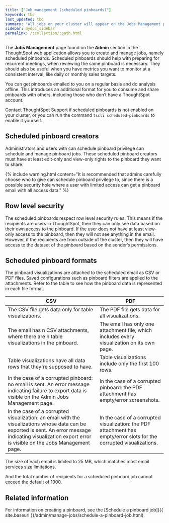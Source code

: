 ```yaml
---
title: ["Job management (scheduled pinboards)"]
keywords: tbd
last_updated: tbd
summary: "All jobs on your cluster will appear on the Jobs Management page. You can also view jobs for individual pinboards under the pinboard Actions dropdown."
sidebar: mydoc_sidebar
permalink: /:collection/:path.html
---
```


The **Jobs Management** page found on the **Admin** section in the ThoughtSpot
web application allows you to create and manage jobs, namely scheduled
pinboards. Scheduled pinboards should help with preparing for recurrent
meetings, when reviewing the same pinboard is necessary. They should also be
useful when you have metrics you want to monitor at a consistent interval, like
daily or monthly sales targets.

You can get pinboards emailed to you on a regular basis and do analysis offline.
This introduces an additional format for you to consume and share pinboards with
others, including those who don’t have a ThoughtSpot account.

Contact ThoughtSpot Support if scheduled pinboards is not enabled on your
cluster, or you can run the command `tscli scheduled-pinboards` to enable it
yourself.

## Scheduled pinboard creators

Administrators and users with can schedule pinboard privilege can schedule and
manage pinboard jobs. These scheduled pinboard creators must have at least
edit-only and view-only rights to the pinboard they want to share.

{% include warning.html content="It is recommended that admins carefully choose
who to give can schedule pinboard privilege to, since there is a possible
security hole where a user with limited access can get a pinboard email with all
access data." %}

## Row level security

The scheduled pinboards respect row level security rules. This means if the
recipients are users in ThoughtSpot, then they can only see data based on their
own access to the pinboard. If the user does not have at least view-only access
to the pinboard, then they will not see anything in the email. However, if the
recipients are from outside of the cluster, then they will have access to the
dataset of the pinboard based on the sender’s permissions.

## Scheduled pinboard formats

The pinboard visualizations are attached to the scheduled email as CSV or PDF
files. Saved configurations such as pinboard filters are applied to the
attachments. Refer to the table to see how the pinboard data is represented in
each file format.

|CSV|PDF|
|---|---|
|The CSV file gets data only for table visualizations.|The PDF file gets data for all visualizations.|
|The email has n CSV attachments, where there are n table visualizations in the pinboard.|The email has only one attachment file, which includes every visualization on its own page.|
|Table visualizations have all data rows that they're supposed to have.|Table visualizations include only the first 100 rows.|
|In the case of a corrupted pinboard: no email is sent. An error message indicating failure to export data is visible on the Admin Jobs Management page.|In the case of a corrupted pinboard: the PDF attachment has empty/error screenshots.|
|In the case of a corrupted visualization: an email with the visualizations whose data can be exported is sent. An error message indicating visualization export error is visible on the Jobs Management page.|In the case of a corrupted visualization: the PDF attachment has empty/error slots for the corrupted visualizations.|

The size of each email is limited to 25 MB, which matches most email services
size limitations.

And the total number of recipients for a scheduled pinboard job cannot exceed
the default of 1000.

## Related information

For information on creating a pinboard, see the [Schedule a pinboard job]({{ site.baseurl }}/admin/manage-jobs/schedule-a-pinboard-job.html).
